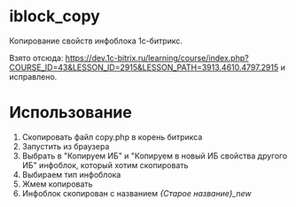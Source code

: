 # iblock_copy
Копирование свойств инфоблока 1с-битрикс.

Взято отсюда: https://dev.1c-bitrix.ru/learning/course/index.php?COURSE_ID=43&LESSON_ID=2915&LESSON_PATH=3913.4610.4797.2915
и исправлено.

# Использование
1. Скопировать файл copy.php в корень битрикса
2. Запустить из браузера
3. Выбрать в "Копируем ИБ" и "Копируем в новый ИБ свойства другого ИБ" инфоблок, который хотим скопировать
4. Выбираем тип инфоблока
5. Жмем копировать
6. Инфоблок скопирован с названием _{Старое название}\_new_
